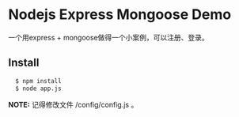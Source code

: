 # Nodejs Express Mongoose Demo

一个用express + mongoose做得一个小案例，可以注册、登录。 


## Install
```sh
  $ npm install
  $ node app.js
```


**NOTE:** 记得修改文件 /config/config.js  。
